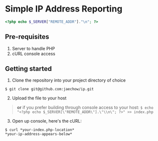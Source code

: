 # Simple IP Address Reporting
```PHP
<?php echo $_SERVER["REMOTE_ADDR"]."\n"; ?>
```

## Pre-requisites
1. Server to handle PHP
2. cURL console access

## Getting started

1. Clone the repository into your project directory of choice
```console
$ git clone git@github.com:jaechow/ip.git
```

2. Upload the file to your host

>**or** if you prefer building through console access to your host:
`$ echo "<?php echo $_SERVER[\"REMOTE_ADDR\"].\"\\n\"; ?>" >> index.php`

3. Open up console, here's the cURL:
```console
$ curl *your-index.php-location*
*your-ip-address-appears-below*
```
